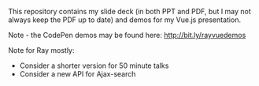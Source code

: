 This repository contains my slide deck (in both PPT and PDF, but I may not always keep the PDF up to date) and demos for my Vue.js presentation.

Note - the CodePen demos may be found here: <http://bit.ly/rayvuedemos>

Note for Ray mostly: 

* Consider a shorter version for 50 minute talks
* Consider a new API for Ajax-search
